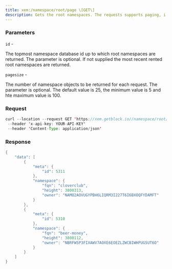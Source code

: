```yaml
---
title: xem:/namespace/root/page \[GET\]
description: Gets the root namespaces. The requests supports paging, i.e. retrievingthe root namespaces in batches of a specified size.
---
```


### Parameters


`id` -

The topmost namespace database id up to which root namespaces are
returned. The parameter is optional. If not supplied the most recent
rented root namespaces are returned.

`pagesize` -

The number of namespace objects to be returned for each request. The
parameter is optional. The default value is 25, the minimum value is 5
and hte maximum value is 100.

### Request

``` java
curl --location --request GET 'https://xem.getblock.io//namespace/root/page?id=26754&pagesize=5'
 --header 'x-api-key: YOUR-API-KEY' 
 --header 'Content-Type: application/json'
```

###  Response

``` java
{
    "data": [
        {
            "meta": {
                "id": 5311
            },
            "namespace": {
                "fqn": "cloverclub",
                "height": 3800313,
                "owner": "NAMO2AOVUGYPBH6LIQRM3I227T6I6BXOQFYDAMFT"
            }
        },
        {
            "meta": {
                "id": 5310
            },
            "namespace": {
                "fqn": "beer-money",
                "height": 3800112,
                "owner": "NBRFW5P3FIXAWV7AOXE6EOEZLZWCBIWHPUG5UT6O"
            }
        }
    ]
}
```

